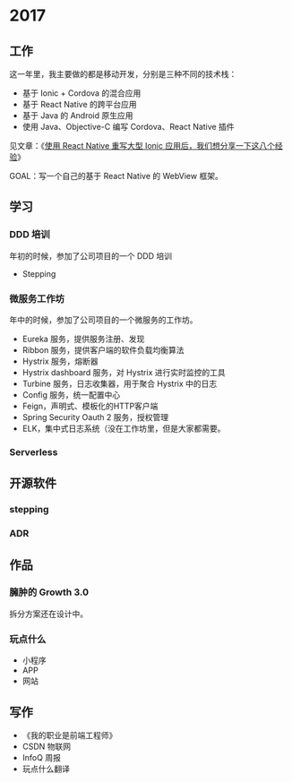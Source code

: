 2017
===

工作
---

这一年里，我主要做的都是移动开发，分别是三种不同的技术栈：

 - 基于 Ionic + Cordova 的混合应用
 - 基于 React Native 的跨平台应用
 - 基于 Java 的 Android 原生应用
 - 使用 Java、Objective-C 编写 Cordova、React Native 插件

见文章：《[使用 React Native 重写大型 Ionic 应用后，我们想分享一下这八个经验](https://www.phodal.com/blog/react-native-case-study/)》


GOAL：写一个自己的基于 React Native 的 WebView 框架。

学习
---

### DDD 培训

年初的时候，参加了公司项目的一个 DDD 培训

- Stepping

### 微服务工作坊

年中的时候，参加了公司项目的一个微服务的工作坊。

 - Eureka 服务，提供服务注册、发现
 - Ribbon 服务，提供客户端的软件负载均衡算法
 - Hystrix 服务，熔断器
 - Hystrix dashboard 服务，对 Hystrix 进行实时监控的工具
 - Turbine 服务，日志收集器，用于聚合 Hystrix 中的日志
 - Config 服务，统一配置中心
 - Feign，声明式、模板化的HTTP客户端
 - Spring Security Oauth 2 服务，授权管理
 - ELK，集中式日志系统（没在工作坊里，但是大家都需要。

### Serverless

开源软件
---

### stepping

### ADR

作品
---

### 臃肿的 Growth 3.0

拆分方案还在设计中。


### 玩点什么

 - 小程序
 - APP
 - 网站

写作
---

 - 《我的职业是前端工程师》
 - CSDN 物联网
 - InfoQ 周报
 - 玩点什么翻译





